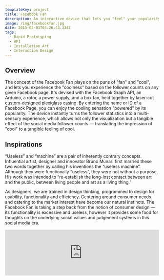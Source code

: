 ```yaml
---
templateKey: project
title: Facebook Fan
description: An interactive device that lets you "feel" your popularity on social media
image: /img/facebookfan.jpg
date: 2015-08-01T04:26:43.334Z
tags:
  - Rapid Prototyping
  - API
  - Installation Art
  - Interaction Design
---
```

## Overview

The concept of the Facebook Fan plays on the puns of "fan" and "cool", and lets you experience the "coolness" based on the follower counts on any given Facebook page. It's devised with the Facebook Graph API, an Arduino, a rotor, a power supply, and a box fan, held together by laser-cut custom-designed plexiglass casing. By entering the name or ID of a Facebook Page, you can enjoy the cooling sensation "powered" by its popularity. The device instantly turns the follower statistics into a multi-sensory experience, which allows not only the visualization but a tangible effect of the social media follower counts — translating the impression of "cool" to a tangible feeling of cool.

<div class="grid grid--col_2">
<rehype-image src="facebookfan.jpg" caption="This is one of the four postcards I designed for this event. "></rehype-image>
</div>

## Inspirations

“Useless” and “machine” are a pair of inherently contrary concepts. Influential artist, designer and innovator Bruno Munari first married these two words together by calling his inventions the “useless machine”. Although they were functionally “useless”, they were not without a purpose. His work was intended to “re-establish the long-lost contact between art and the public, between living people and art as a living thing.”

As designers, we are trained in design thinking, programmed to design for usability, functionality and efficiency. Centering around consumer needs and catering to the market interest have become our natural instincts. The Facebook Fan is taking a step back from the notion of consumer design — its functionality is excessive and useless, however it provides some food for thoughts on the underlying social values and judgement systems in this social media era. 

<div class="youtubeWrapper" style="max-width:800px"><iframe width="100%" src="https://www.youtube.com/embed/jjqPoa0heMM???rel=0" frameborder="0" allowfullscreen></iframe></div>